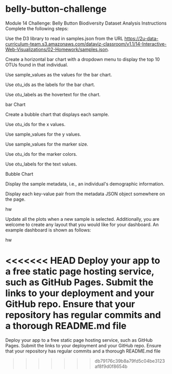 # belly-button-challenge
Module 14 Challenge: Belly Button Biodiversity Dataset Analysis
Instructions
Complete the following steps:

Use the D3 library to read in samples.json from the URL https://2u-data-curriculum-team.s3.amazonaws.com/dataviz-classroom/v1.1/14-Interactive-Web-Visualizations/02-Homework/samples.json.

Create a horizontal bar chart with a dropdown menu to display the top 10 OTUs found in that individual.

Use sample_values as the values for the bar chart.

Use otu_ids as the labels for the bar chart.

Use otu_labels as the hovertext for the chart.

bar Chart

Create a bubble chart that displays each sample.

Use otu_ids for the x values.

Use sample_values for the y values.

Use sample_values for the marker size.

Use otu_ids for the marker colors.

Use otu_labels for the text values.

Bubble Chart

Display the sample metadata, i.e., an individual's demographic information.

Display each key-value pair from the metadata JSON object somewhere on the page.

hw

Update all the plots when a new sample is selected. Additionally, you are welcome to create any layout that you would like for your dashboard. An example dashboard is shown as follows:

hw

<<<<<<< HEAD
Deploy your app to a free static page hosting service, such as GitHub Pages. Submit the links to your deployment and your GitHub repo. Ensure that your repository has regular commits and a thorough README.md file
=======
Deploy your app to a free static page hosting service, such as GitHub Pages. Submit the links to your deployment and your GitHub repo. Ensure that your repository has regular commits and a thorough README.md file
>>>>>>> db79176c39b8a79fd5c04be3123af8f9d0f8654b
